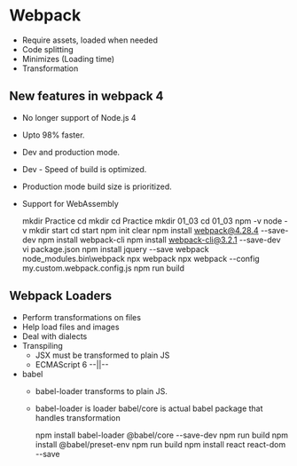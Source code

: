 # Webpack
- Require assets, loaded when needed
- Code splitting
- Minimizes (Loading time)
- Transformation
## New features in webpack 4
- No longer support of Node.js 4
- Upto 98% faster.
- Dev and production mode.
- Dev - Speed of build is optimized.
- Production mode build size is prioritized.
- Support for WebAssembly

	mkdir Practice
	cd mkdir
	cd Practice
	mkdir 01_03
	cd 01_03
	npm -v
	node -v
	mkdir start
	cd start
	npm init
	clear
	npm install webpack@4.28.4 --save-dev
	npm install webpack-cli
	npm install webpack-cli@3.2.1 --save-dev
	vi package.json
	npm install jquery --save
	webpack
	node_modules\.bin\webpack
	npx webpack
	npx webpack --config my.custom.webpack.config.js
	npm run build
## Webpack Loaders
- Perform transformations on files
- Help load files and images
- Deal with dialects
- Transpiling
  - JSX must be transformed to plain JS
  - ECMAScript 6 --||--
- babel
  - babel-loader transforms to plain JS.
  - babel-loader is loader babel/core is actual babel package that handles transformation

	npm install babel-loader @babel/core --save-dev
	npm run build
	npm install @babel/preset-env
	npm run build
	npm install react react-dom --save
